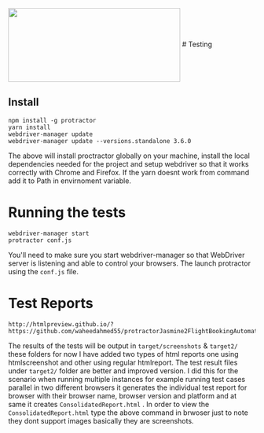<img align="center" width="350" height="150" src="https://rawgithub.com/jasmine/jasmine/master/images/jasmine-horizontal.svg">
# Testing

## Install

```shell
npm install -g protractor
yarn install
webdriver-manager update
webdriver-manager update --versions.standalone 3.6.0
```

The above will install proctractor globally on your machine, install the local dependencies needed for the project and setup webdriver so that it works correctly with Chrome and Firefox.
If the yarn doesnt work from command add it to Path in envirnoment variable. 

# Running the tests

```shell
webdriver-manager start
protractor conf.js
```

You'll need to make sure you start webdriver-manager so that WebDriver server is listening and able to control your browsers. The launch protractor using the `conf.js` file.


# Test Reports

```shell
http://htmlpreview.github.io/?https://github.com/waheedahmed55/protractorJasmine2FlightBookingAutomation/blob/master/target2/ConsolidatedReport.html
```

The results of the tests will be output in `target/screenshots` & `target2/` these folders for now I have added two types of html reports one using htmlscreenshot and other using regular htmlreport. The test result files under `target2/` folder are better and improved version. I did this for the scenario when running multiple instances for example running test cases parallel in two different browsers it generates the individual test report for browser with their browser name, browser version and platform and at same it creates `ConsolidatedReport.html` . In order to view the `ConsolidatedReport.html` type the above command in brwoser just to note they dont support images basically they are screenshots.